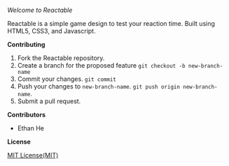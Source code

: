 *Welcome to Reactable*

Reactable is a simple game  design to test your reaction time. Built using HTML5, CSS3, and Javascript.

**Contributing**

1. Fork the Reactable repository.
2. Create a branch for the proposed feature `git checkout -b new-branch-name`
3. Commit your changes. `git commit`
4. Push your changes to `new-branch-name`. `git push origin new-branch-name`.
5. Submit a pull request.

**Contributors**

+ Ethan He

**License**

[MIT License(MIT)](https://opensource.org/licenses/MIT)

